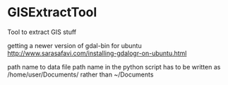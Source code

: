 # GISExtractTool
Tool to extract GIS stuff

getting a newer version of gdal-bin for ubuntu 
http://www.sarasafavi.com/installing-gdalogr-on-ubuntu.html

path name to data file
path name in the python script has to be written as /home/user/Documents/ rather than ~/Documents 
